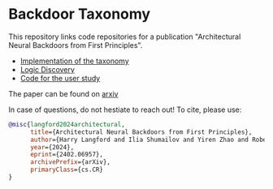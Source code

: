 # Backdoor Taxonomy

This repository links code repositories for a publication "Architectural Neural Backdoors from First Principles".

- [Implementation of the taxonomy](https://github.com/Hjel2/backdoor-taxonomy)
- [Logic Discovery](https://github.com/Hjel2/logicdiscovery)
- [Code for the user study](https://github.com/Hjel2/userstudy)

The paper can be found on [arxiv](https://arxiv.org/abs/2402.06957)

In case of questions, do not hestiate to reach out! To cite, please use:

```bibtex
@misc{langford2024architectural,
      title={Architectural Neural Backdoors from First Principles}, 
      author={Harry Langford and Ilia Shumailov and Yiren Zhao and Robert Mullins and Nicolas Papernot},
      year={2024},
      eprint={2402.06957},
      archivePrefix={arXiv},
      primaryClass={cs.CR}
}
```
